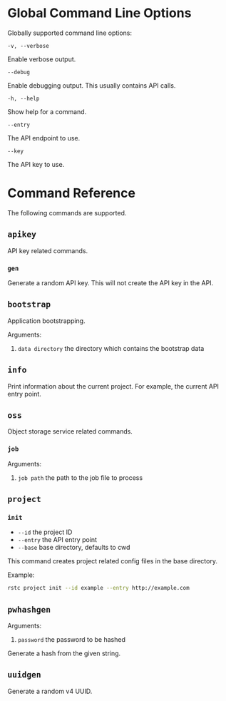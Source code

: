 # Global Command Line Options

Globally supported command line options:

`-v, --verbose`

Enable verbose output.

`--debug`

Enable debugging output. This usually contains API calls.

`-h, --help`

Show help for a command.

`--entry`

The API endpoint to use.

`--key`

The API key to use.

# Command Reference

The following commands are supported.

## `apikey`

API key related commands.

### `gen`

Generate a random API key.
This will not create the API key in the API.

## `bootstrap`

Application bootstrapping.

Arguments:

1. `data directory` the directory which contains the bootstrap data

## `info`

Print information about the current project.
For example, the current API entry point.

## `oss`

Object storage service related commands.

### `job`

Arguments:

1. `job path` the path to the job file to process

## `project`

### `init`

- `--id` the project ID
- `--entry` the API entry point
- `--base` base directory, defaults to cwd

This command creates project related config files in the
base directory.

Example:

```sh
rstc project init --id example --entry http://example.com
```

## `pwhashgen`

Arguments:

1. `password` the password to be hashed

Generate a hash from the given string.

## `uuidgen`

Generate a random v4 UUID.

